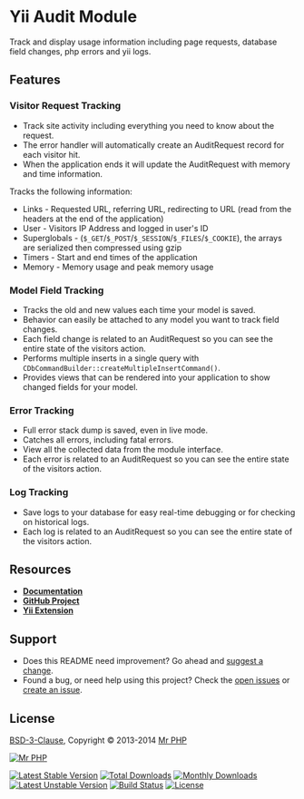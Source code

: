 # Yii Audit Module

Track and display usage information including page requests, database field changes, php errors and yii logs.


## Features


### Visitor Request Tracking

- Track site activity including everything you need to know about the request.
- The error handler will automatically create an AuditRequest record for each visitor hit.
- When the application ends it will update the AuditRequest with memory and time information.

Tracks the following information:

- Links - Requested URL, referring URL, redirecting to URL (read from the headers at the end of the application)
- User - Visitors IP Address and logged in user's ID
- Superglobals - (`$_GET`/`$_POST`/`$_SESSION`/`$_FILES`/`$_COOKIE`), the arrays are serialized then compressed using gzip
- Timers - Start and end times of the application
- Memory - Memory usage and peak memory usage


### Model Field Tracking

- Tracks the old and new values each time your model is saved.
- Behavior can easily be attached to any model you want to track field changes.
- Each field change is related to an AuditRequest so you can see the entire state of the visitors action.
- Performs multiple inserts in a single query with `CDbCommandBuilder::createMultipleInsertCommand()`.
- Provides views that can be rendered into your application to show changed fields for your model.


### Error Tracking

- Full error stack dump is saved, even in live mode.
- Catches all errors, including fatal errors.
- View all the collected data from the module interface.
- Each error is related to an AuditRequest so you can see the entire state of the visitors action.


### Log Tracking

- Save logs to your database for easy real-time debugging or for checking on historical logs.
- Each log is related to an AuditRequest so you can see the entire state of the visitors action.


## Resources

- **[Documentation](http://cornernote.github.io/yii-audit-module)**
- **[GitHub Project](https://github.com/cornernote/yii-audit-module)**
- **[Yii Extension](http://www.yiiframework.com/extension/yii-audit-module)**


## Support

- Does this README need improvement?  Go ahead and [suggest a change](https://github.com/cornernote/yii-audit-module/edit/master/README.md).
- Found a bug, or need help using this project?  Check the [open issues](https://github.com/cornernote/yii-audit-module/issues) or [create an issue](https://github.com/cornernote/yii-audit-module/issues/new).


## License

[BSD-3-Clause](https://raw.github.com/cornernote/yii-audit-module/master/LICENSE), Copyright © 2013-2014 [Mr PHP](mailto:info@mrphp.com.au)


[![Mr PHP](https://raw.github.com/cornernote/mrphp-assets/master/img/code-banner.png)](http://mrphp.com.au)

[![Latest Stable Version](https://poser.pugx.org/cornernote/yii-audit-module/v/stable.png)](https://github.com/cornernote/yii-audit-module/releases/latest) [![Total Downloads](https://poser.pugx.org/cornernote/yii-audit-module/downloads.png)](https://packagist.org/packages/cornernote/yii-audit-module) [![Monthly Downloads](https://poser.pugx.org/cornernote/yii-audit-module/d/monthly.png)](https://packagist.org/packages/cornernote/yii-audit-module) [![Latest Unstable Version](https://poser.pugx.org/cornernote/yii-audit-module/v/unstable.png)](https://github.com/cornernote/yii-audit-module) [![Build Status](https://travis-ci.org/cornernote/yii-audit-module.png?branch=master)](https://travis-ci.org/cornernote/yii-audit-module) [![License](https://poser.pugx.org/cornernote/yii-audit-module/license.png)](https://raw.github.com/cornernote/yii-audit-module/master/LICENSE)

